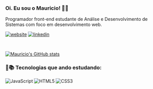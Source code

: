 ### Oi. Eu sou o Mauricio! 🙋‍♂️

Programador front-end estudante de Análise e Desenvolvimento de Sistemas com foco em desenvolvimento web.    

[![website](https://img.shields.io/website?label=MauriciodeOliveira&style=for-the-badge&url=https://maujr.github.io/landingpage/)](https://maujr.github.io/landingpage/)
[![linkedin](https://img.shields.io/badge/LinkedIn-0077B5?style=for-the-badge&logo=linkedin&logoColor=white)](https://linkedin.com/in/mauricioel)

<br>

[![Mauricio's GitHub stats](https://github-readme-stats.vercel.app/api?username=maujr&show_icons=true&theme=tokyonight&locale=pt-br)](https://github.com/anuraghazra/github-readme-stats#gh-dark-mode-only)
<br>

### 🚀📚 Tecnologias que ando estudando:
<div style="display: inline_block">
   <img align="center" alt="JavaScript" src=https://img.shields.io/badge/JavaScript-323330?style=for-the-badge&logo=javascript&logoColor=F7DF1E/>
   <img align="center" alt="HTML5" src="https://img.shields.io/badge/HTML-239120?style=for-the-badge&logo=html5&logoColor=white"/>
   <img align="center" alt="CSS3" src="https://img.shields.io/badge/CSS3-1572B6?style=for-the-badge&logo=css3&logoColor=white"/>
</div>

